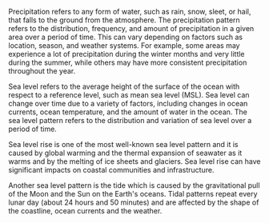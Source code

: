 Precipitation refers to any form of water, such as rain, snow, sleet, or hail, that falls to the ground from the atmosphere. The precipitation pattern refers to the distribution, frequency, and amount of precipitation in a given area over a period of time. This can vary depending on factors such as location, season, and weather systems. For example, some areas may experience a lot of precipitation during the winter months and very little during the summer, while others may have more consistent precipitation throughout the year.

Sea level refers to the average height of the surface of the ocean with respect to a reference level, such as mean sea level (MSL). Sea level can change over time due to a variety of factors, including changes in ocean currents, ocean temperature, and the amount of water in the ocean. The sea level pattern refers to the distribution and variation of sea level over a period of time.

Sea level rise is one of the most well-known sea level pattern and it is caused by global warming and the thermal expansion of seawater as it warms and by the melting of ice sheets and glaciers. Sea level rise can have significant impacts on coastal communities and infrastructure.

Another sea level pattern is the tide which is caused by the gravitational pull of the Moon and the Sun on the Earth's oceans. Tidal patterns repeat every lunar day (about 24 hours and 50 minutes) and are affected by the shape of the coastline, ocean currents and the weather.

